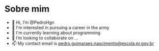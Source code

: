 # Sobre mim

- 👋 Hi, I’m @PedroHgn
- 👀 I'm interested in pursuing a career in the army
- 🌱 I'm currently learning about programming
- 💞️ I’m looking to collaborate on ...
- 📫 My contact email is pedro.guimaraes.nascimento@escola.pr.gov.br

<!---
PedroHgn/PedroHgn is a ✨ special ✨ repository because its `README.md` (this file) appears on your GitHub profile.
You can click the Preview link to take a look at your changes.
--->

